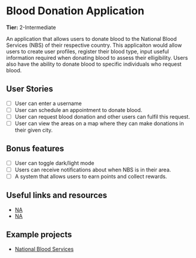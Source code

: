 # Blood Donation Application

**Tier:** 2-Intermediate

An application that allows users to donate blood to the National Blood Services (NBS) of their respective country. This applicaiton would allow users
to create user profiles, register their blood type, input useful information required when donating blood to assess their elligibility. Users also
have the ability to donate blood to specific individuals who request blood.


## User Stories

-   [ ] User can enter a username
-   [ ] User can schedule an appointment to donate blood.
-   [ ] User can request blood donation and other users can fulfil this request.
-   [ ] User can view the areas on a map where they can make donations in their given city.

## Bonus features
-  [ ] User can toggle dark/light mode
-  [ ] Users can receive notifications about when NBS is in their area.
-  [ ] A system that allows users to earn points and collect rewards.

## Useful links and resources

- [NA]()
- [NA]()


## Example projects

- [National Blood Services](https://www.blood.gov.au/)